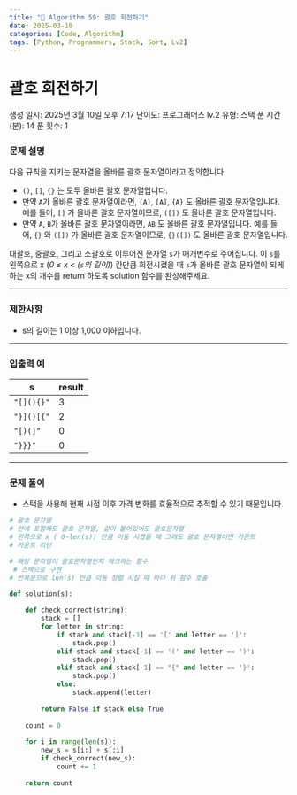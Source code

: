 ```yaml
---
title: "🧠 Algorithm 59: 괄호 회전하기"
date: 2025-03-10
categories: [Code, Algorithm]
tags: [Python, Programmers, Stack, Sort, Lv2]
---
```


# 괄호 회전하기

생성 일시: 2025년 3월 10일 오후 7:17
난이도: 프로그래머스 lv.2
유형: 스택
푼 시간 (분): 14
푼 횟수: 1

### **문제 설명**

다음 규칙을 지키는 문자열을 올바른 괄호 문자열이라고 정의합니다.

- `()`, `[]`, `{}` 는 모두 올바른 괄호 문자열입니다.
- 만약 `A`가 올바른 괄호 문자열이라면, `(A)`, `[A]`, `{A}` 도 올바른 괄호 문자열입니다. 예를 들어, `[]` 가 올바른 괄호 문자열이므로, `([])` 도 올바른 괄호 문자열입니다.
- 만약 `A`, `B`가 올바른 괄호 문자열이라면, `AB` 도 올바른 괄호 문자열입니다. 예를 들어, `{}` 와 `([])` 가 올바른 괄호 문자열이므로, `{}([])` 도 올바른 괄호 문자열입니다.

대괄호, 중괄호, 그리고 소괄호로 이루어진 문자열 `s`가 매개변수로 주어집니다. 이 `s`를 왼쪽으로 x (*0 ≤ x < (`s`의 길이)*) 칸만큼 회전시켰을 때 `s`가 올바른 괄호 문자열이 되게 하는 x의 개수를 return 하도록 solution 함수를 완성해주세요.

---

### 제한사항

- s의 길이는 1 이상 1,000 이하입니다.

---

### 입출력 예

| s | result |
| --- | --- |
| `"[](){}"` | 3 |
| `"}]()[{"` | 2 |
| `"[)(]"` | 0 |
| `"}}}"` | 0 |

---

### 문제 풀이

- 스택을 사용해 현재 시점 이후 가격 변화를 효율적으로 추적할 수 있기 때문입니다.

```python
# 괄호 문자열
# 안에 포함해도 괄호 문자열, 같이 붙어있어도 괄호문자열
# 왼쪽으로 x ( 0~len(s)) 만큼 이동 시켰을 때 그래도 괄호 문자열이면 카운트
# 카운트 리턴

# 해당 문자열이 괄호문자열인지 체크하는 함수
 # 스택으로 구현
# 반복문으로 len(s) 만큼 이동 정렬 시킬 때 마다 위 함수 호출

def solution(s):
    
    def check_correct(string):
        stack = []
        for letter in string:
            if stack and stack[-1] == '[' and letter == ']':
                stack.pop()
            elif stack and stack[-1] == '(' and letter == ')':
                stack.pop()
            elif stack and stack[-1] == "{" and letter == '}':
                stack.pop()
            else:
                stack.append(letter)
                
        return False if stack else True
    
    count = 0
    
    for i in range(len(s)):
        new_s = s[i:] + s[:i]
        if check_correct(new_s):
            count += 1
            
    return count
```